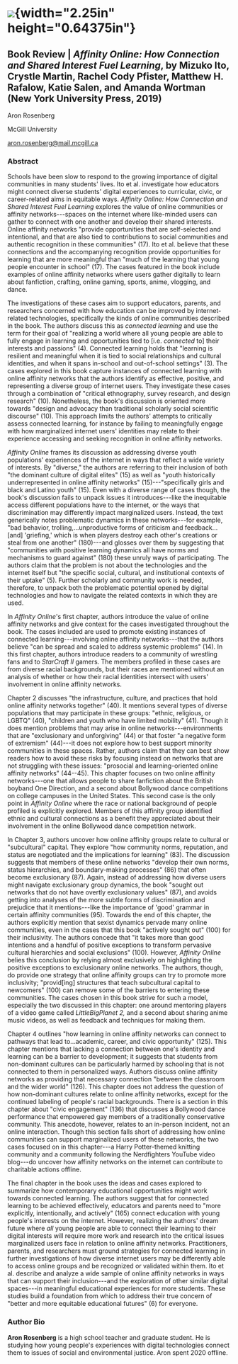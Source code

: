 #  ![](media/image1.png){width="2.25in" height="0.64375in"}

## 

## Book Review \| *Affinity Online: How Connection and Shared Interest Fuel Learning*, by Mizuko Ito, Crystle Martin, Rachel Cody Pfister, Matthew H. Rafalow, Katie Salen, and Amanda Wortman (New York University Press, 2019)

Aron Rosenberg

McGill University

aron.rosenberg@mail.mcgill.ca

### Abstract

Schools have been slow to respond to the growing importance of digital
communities in many students' lives. Ito et al. investigate how
educators might connect diverse students' digital experiences to
curricular, civic, or career-related aims in equitable ways. *Affinity
Online: How Connection and Shared Interest Fuel Learning* explores the
value of online communities or affinity networks---spaces on the
internet where like-minded users can gather to connect with one another
and develop their shared interests. Online affinity networks "provide
opportunities that are self-selected and intentional, and that are also
tied to contributions to social communities and authentic recognition in
these communities" (17). Ito et al. believe that these connections and
the accompanying recognition provide opportunities for learning that are
more meaningful than "much of the learning that young people encounter
in school" (17). The cases featured in the book include examples of
online affinity networks where users gather digitally to learn about
fanfiction, crafting, online gaming, sports, anime, vlogging, and dance.

The investigations of these cases aim to support educators, parents, and
researchers concerned with how education can be improved by
internet-related technologies, specifically the kinds of online
communities described in the book. The authors discuss this as
*connected learning* and use the term for their goal of "realizing a
world where all young people are able to fully engage in learning and
opportunities tied to \[i.e. *connected* to\] their interests and
passions" (4). Connected learning holds that "learning is resilient and
meaningful when it is tied to social relationships and cultural
identities, and when it spans in-school and out-of-school settings" (3).
The cases explored in this book capture instances of connected learning
with online affinity networks that the authors identify as effective,
positive, and representing a diverse group of internet users. They
investigate these cases through a combination of "critical ethnography,
survey research, and design research" (10). Nonetheless, the book's
discussion is oriented more towards "design and advocacy than
traditional scholarly social scientific discourse" (10). This approach
limits the authors' attempts to critically assess connected learning,
for instance by failing to meaningfully engage with how marginalized
internet users' identities may relate to their experience accessing and
seeking recognition in online affinity networks.

*Affinity Online* frames its discussion as addressing diverse youth
populations' experiences of the internet in ways that reflect a wide
variety of interests. By "diverse," the authors are referring to their
inclusion of both "the dominant culture of digital elites" (15) as well
as "youth historically underrepresented in online affinity networks"
(15)---"specifically girls and black and Latino youth" (15). Even with a
diverse range of cases though, the book's discussion fails to unpack
issues it introduces---like the inequitable access different populations
have to the internet, or the ways that discrimination may differently
impact marginalized users. Instead, the text generically notes
problematic dynamics in these networks---for example, "bad behavior,
trolling,...unproductive forms of criticism and feedback...\[and\]
'griefing,' which is when players destroy each other's creations or
steal from one another" (180)---and glosses over them by suggesting that
"communities with positive learning dynamics all have norms and
mechanisms to guard against" (180) these unruly ways of participating.
The authors claim that the problem is not about the technologies and the
internet itself but "the specific social, cultural, and institutional
contexts of their uptake" (5). Further scholarly and community work is
needed, therefore, to unpack both the problematic potential opened by
digital technologies and how to navigate the related contexts in which
they are used.

In *Affinity Online*'s first chapter, authors introduce the value of
online affinity networks and give context for the cases investigated
throughout the book. The cases included are used to promote existing
instances of connected learning---involving online affinity
networks---that the authors believe "can be spread and scaled to address
systemic problems" (14). In this first chapter, authors introduce
readers to a community of wrestling fans and to *StarCraft II* gamers.
The members profiled in these cases are from diverse racial backgrounds,
but their races are mentioned without an analysis of whether or how
their racial identities intersect with users' involvement in online
affinity networks.

Chapter 2 discusses "the infrastructure, culture, and practices that
hold online affinity networks together" (40). It mentions several types
of diverse populations that may participate in these groups: "ethnic,
religious, or LGBTQ" (40), "children and youth who have limited
mobility" (41). Though it does mention problems that may arise in online
networks---environments that are "exclusionary and unforgiving" (44) or
that foster "a negative form of extremism" (44)---it does not explore
how to best support minority communities in these spaces. Rather,
authors claim that they can best show readers how to avoid these risks
by focusing instead on networks that are not struggling with these
issues: "prosocial and learning-oriented online affinity networks"
(44--45). This chapter focuses on two online affinity networks---one
that allows people to share fanfiction about the British boyband One
Direction, and a second about Bollywood dance competitions on college
campuses in the United States. This second case is the only point in
*Affinity Online* where the race or national background of people
profiled is explicitly explored. Members of this affinity group
identified ethnic and cultural connections as a benefit they appreciated
about their involvement in the online Bollywood dance competition
network.

In Chapter 3, authors uncover how online affinity groups relate to
cultural or "subcultural" capital. They explore "how community norms,
reputation, and status are negotiated and the implications for learning"
(83). The discussion suggests that members of these online networks
"develop their own norms, status hierarchies, and boundary-making
processes" (86) that often become exclusionary (87). Again, instead of
addressing how diverse users might navigate exclusionary group dynamics,
the book "sought out networks that do not have overtly exclusionary
values" (87), and avoids getting into analyses of the more subtle forms
of discrimination and prejudice that it mentions---like the importance
of 'good' grammar in certain affinity communities (95). Towards the end
of this chapter, the authors explicitly mention that sexist dynamics
pervade many online communities, even in the cases that this book
"actively sought out" (100) for their inclusivity. The authors concede
that "it takes more than good intentions and a handful of positive
exceptions to transform pervasive cultural hierarchies and social
exclusions" (100). However, *Affinity Online* belies this conclusion by
relying almost exclusively on highlighting the positive exceptions to
exclusionary online networks. The authors, though, do provide one
strategy that online affinity groups can try to promote more
inclusivity; "provid\[ing\] structures that teach subcultural capital to
newcomers" (100) can remove some of the barriers to entering these
communities. The cases chosen in this book strive for such a model,
especially the two discussed in this chapter: one around mentoring
players of a video game called *LittleBigPlanet 2,* and a second about
sharing anime music videos, as well as feedback and techniques for
making them.

Chapter 4 outlines "how learning in online affinity networks can connect
to pathways that lead to...academic, career, and civic opportunity"
(125). This chapter mentions that lacking a connection between one's
identity and learning can be a barrier to development; it suggests that
students from non-dominant cultures can be particularly harmed by
schooling that is not connected to them in personalized ways. Authors
discuss online affinity networks as providing that necessary connection
"between the classroom and the wider world" (126). This chapter does not
address the question of how non-dominant cultures relate to online
affinity networks, except for the continued labeling of people's racial
backgrounds. There is a section in this chapter about "civic engagement"
(136) that discusses a Bollywood dance performance that empowered gay
members of a traditionally conservative community. This anecdote,
however, relates to an in-person incident, not an online interaction.
Though this section falls short of addressing how online communities can
support marginalized users of these networks, the two cases focused on
in this chapter---a Harry Potter-themed knitting community and a
community following the Nerdfighters YouTube video blog---do uncover how
affinity networks on the internet can contribute to charitable actions
offline.

The final chapter in the book uses the ideas and cases explored to
summarize how contemporary educational opportunities might work towards
connected learning. The authors suggest that for connected learning to
be achieved effectively, educators and parents need to "more explicitly,
intentionally, and actively" (165) connect education with young people's
interests on the internet. However, realizing the authors' dream future
where *all* young people are able to connect their learning to their
digital interests will require more work and research into the critical
issues marginalized users face in relation to online affinity networks.
Practitioners, parents, and researchers must ground strategies for
connected learning in further investigations of how diverse internet
users may be differently able to access online groups and be recognized
or validated within them. Ito et al. describe and analyze a wide sample
of online affinity networks in ways that can support their
inclusion---and the exploration of other similar digital spaces---in
meaningful educational experiences for more students. These studies
build a foundation from which to address their true concern of "better
and more equitable educational futures" (6) for everyone.

### Author Bio

**Aron Rosenberg** is a high school teacher and graduate student. He is
studying how young people's experiences with digital technologies
connect them to issues of social and environmental justice. Aron spent
2020 offline.
